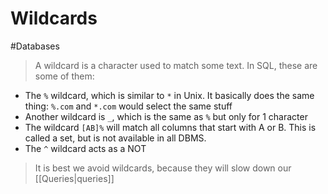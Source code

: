 # Wildcards
#Databases 
> A wildcard is a character used to match some text. In SQL, these are some of them:
* The `%` wildcard, which is similar to `*` in Unix. It basically does the same thing: `%.com` and `*.com` would select the same stuff 
* Another wildcard is `_`, which is the same as `%` but only for 1 character
* The wildcard `[AB]%` will match all columns that start with A or B. This is called a set, but is not available in all DBMS.
* The `^` wildcard acts as a NOT
> It is best we avoid wildcards, because they will slow down our [[Queries|queries]]